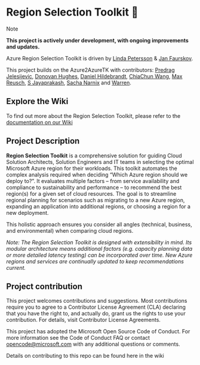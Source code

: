 # Region Selection Toolkit :wave:

>[!NOTE]
>**This project is actively under development, with ongoing improvements and updates.**

Azure Region Selection Toolkit is driven by [Linda Petersson](https://github.com/lvlindv) & [Jan Faurskov](https://github.com/jfaurskov).

This project builds on the Azure2AzureTK with contributors: [Predrag Jelesijevic](https://github.com/prjelesi), [Donovan Hughes](https://github.com/dohughes-msft), [Daniel Hildebrandt](https://github.com/Pla5ma), [ChiaChun Wang](https://github.com/ChiaChun0), [Max Reusch](https://github.com/imnotfromhere), [S Jayaprakash](https://github.com/SJAYAP), [Sacha Narnix](https://github.com/Springstone) and [Warren](https://github.com/warrendt).

## Explore the Wiki

To find out more about the Region Selection Toolkit, please refer to the [documentation on our Wiki](https://github.com/Azure/AzRegionSelection/wiki)

## Project Description

**Region Selection Toolkit** is a comprehensive solution for guiding Cloud Solution Architects, Solution Engineers and IT teams in selecting the optimal Microsoft Azure region for their workloads. This toolkit automates the complex analysis required when deciding “Which Azure region should we deploy to?”. It evaluates multiple factors – from service availability and compliance to sustainability and performance – to recommend the best region(s) for a given set of cloud resources. The goal is to streamline regional planning for scenarios such as migrating to a new Azure region, expanding an application into additional regions, or choosing a region for a new deployment.

This holistic approach ensures you consider all angles (technical, business, and environmental) when comparing cloud regions.

*Note: The Region Selection Toolkit is designed with extensibility in mind. Its modular architecture means additional factors (e.g. capacity planning data or more detailed latency testing) can be incorporated over time. New Azure regions and services are continually updated to keep recommendations current.*

## Project contribution

This project welcomes contributions and suggestions. Most contributions require you to agree to a Contributor License Agreement (CLA) declaring that you have the right to, and actually do, grant us the rights to use your contribution. For details, visit Contributor License Agreements.

This project has adopted the Microsoft Open Source Code of Conduct. For more information see the Code of Conduct FAQ or contact opencode@microsoft.com with any additional questions or comments.

Details on contributing to this repo can be found here in the wiki

